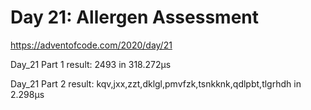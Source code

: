 # Day 21: Allergen Assessment #
https://adventofcode.com/2020/day/21


Day_21 Part 1 result: 2493 in 318.272µs

Day_21 Part 2 result: kqv,jxx,zzt,dklgl,pmvfzk,tsnkknk,qdlpbt,tlgrhdh in 2.298µs
